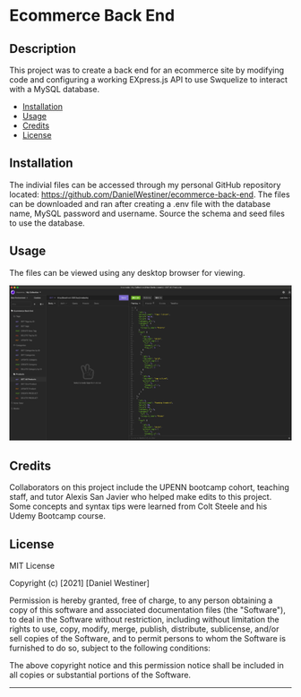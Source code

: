 # Ecommerce Back End

## Description

This project was to create a back end for an ecommerce site by modifying code and configuring a working EXpress.js API to use Swquelize to interact with a MySQL database.

- [Installation](#installation)
- [Usage](#usage)
- [Credits](#credits)
- [License](#license)

## Installation

The indivial files can be accessed through my personal GitHub repository located: https://github.com/DanielWestiner/ecommerce-back-end.  The files can be downloaded and ran after creating a .env file with the database name, MySQL password and username.  Source the schema and seed files to use the database.

## Usage

The files can be viewed using any desktop browser for viewing.

![Screenshot](./assets/screenshot.png)

## Credits

Collaborators on this project include the UPENN bootcamp cohort, teaching staff, and tutor Alexis San Javier who helped make edits to this project. Some concepts and syntax tips were learned from Colt Steele and his Udemy Bootcamp course.

## License

MIT License

Copyright (c) [2021] [Daniel Westiner]

Permission is hereby granted, free of charge, to any person obtaining a copy
of this software and associated documentation files (the "Software"), to deal
in the Software without restriction, including without limitation the rights
to use, copy, modify, merge, publish, distribute, sublicense, and/or sell
copies of the Software, and to permit persons to whom the Software is
furnished to do so, subject to the following conditions:

The above copyright notice and this permission notice shall be included in all
copies or substantial portions of the Software.

---